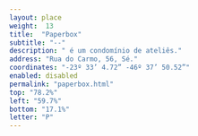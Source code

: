 ```yaml
---
layout: place
weight:  13
title:  "Paperbox"
subtitle: "--"
description: " é um condomínio de ateliês."
address: "Rua do Carmo, 56, Sé."
coordinates: "-23º 33’ 4.72” -46º 37’ 50.52”"
enabled: disabled
permalink: "paperbox.html"
top: "78.2%"
left: "59.7%"
bottom: "17.1%"
letter: "P"
---
```

